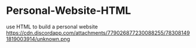 # Personal-Website-HTML
use HTML to build a personal website
https://cdn.discordapp.com/attachments/779026877230088255/783081491819003914/unknown.png
